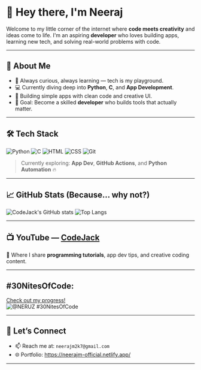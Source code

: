 # 👋 Hey there, I'm Neeraj

Welcome to my little corner of the internet where **code meets creativity** and ideas come to life. I'm an aspiring **developer** who loves building apps, learning new tech, and solving real-world problems with code.

---

## 🚀 About Me
- 🧠 Always curious, always learning — tech is my playground.
- 💻 Currently diving deep into **Python**, **C**, and **App Development**.
- 📱 Building simple apps with clean code and creative UI.
- 🎯 Goal: Become a skilled **developer** who builds tools that actually matter.

---

## 🛠️ Tech Stack
![Python](https://img.shields.io/badge/Python-3776AB?style=for-the-badge&logo=python&logoColor=white)
![C](https://img.shields.io/badge/C-00599C?style=for-the-badge&logo=c&logoColor=white)
![HTML](https://img.shields.io/badge/HTML5-E34F26?style=for-the-badge&logo=html5&logoColor=white)
![CSS](https://img.shields.io/badge/CSS3-1572B6?style=for-the-badge&logo=css3&logoColor=white)
![Git](https://img.shields.io/badge/Git-F05032?style=for-the-badge&logo=git&logoColor=white)

> Currently exploring: **App Dev**, **GitHub Actions**, and **Python Automation** 🔥

---

## 📈 GitHub Stats (Because... why not?)
![CodeJack's GitHub stats](https://github-readme-stats.vercel.app/api?username=NERUZ-XOD&show_icons=true&theme=radical)
![Top Langs](https://github-readme-stats.vercel.app/api/top-langs/?username=NERUZ-XOD&layout=compact&theme=radical)

---

## 📺 YouTube — [CodeJack](https://youtube.com/@CodeJackYT)
🔴 Where I share **programming tutorials**, app dev tips, and creative coding content.

---

## #30NitesOfCode:
  [Check out my progress!](https://www.codedex.io/@NERUZ/30-nites-of-code)  
  ![@NERUZ #30NitesOfCode](https://www.codedex.io/api/petStatus?user=NERUZ)

---

## 🤝 Let’s Connect
- 📫 Reach me at: `neerajm2k7@gmail.com`
- 🌐 Portfolio: https://neerajm-official.netlify.app/

---
